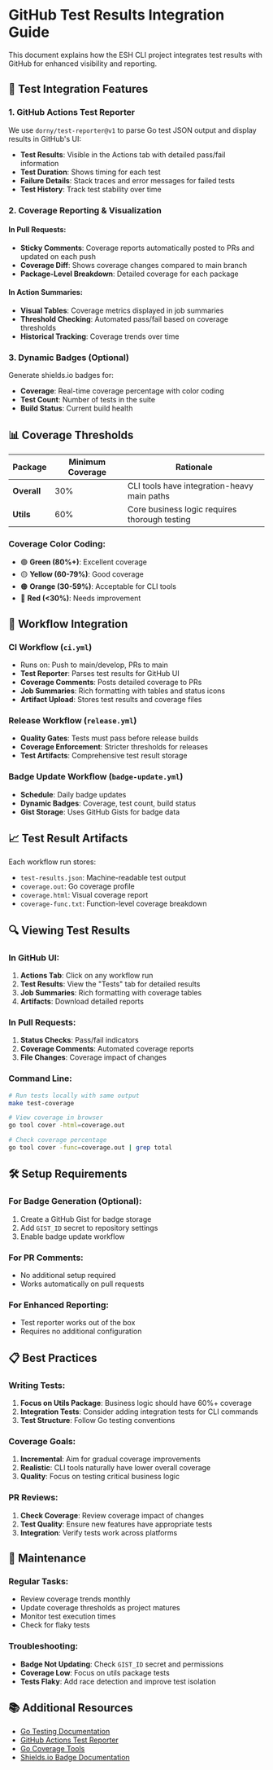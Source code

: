 # GitHub Test Results Integration Guide

This document explains how the ESH CLI project integrates test results with GitHub for enhanced visibility and reporting.

## 🔧 Test Integration Features

### 1. GitHub Actions Test Reporter
We use `dorny/test-reporter@v1` to parse Go test JSON output and display results in GitHub's UI:

- **Test Results**: Visible in the Actions tab with detailed pass/fail information
- **Test Duration**: Shows timing for each test
- **Failure Details**: Stack traces and error messages for failed tests
- **Test History**: Track test stability over time

### 2. Coverage Reporting & Visualization

#### In Pull Requests:
- **Sticky Comments**: Coverage reports automatically posted to PRs and updated on each push
- **Coverage Diff**: Shows coverage changes compared to main branch
- **Package-Level Breakdown**: Detailed coverage for each package

#### In Action Summaries:
- **Visual Tables**: Coverage metrics displayed in job summaries
- **Threshold Checking**: Automated pass/fail based on coverage thresholds
- **Historical Tracking**: Coverage trends over time

### 3. Dynamic Badges (Optional)
Generate shields.io badges for:
- **Coverage**: Real-time coverage percentage with color coding
- **Test Count**: Number of tests in the suite
- **Build Status**: Current build health

## 📊 Coverage Thresholds

| Package | Minimum Coverage | Rationale |
|---------|------------------|-----------|
| **Overall** | 30% | CLI tools have integration-heavy main paths |
| **Utils** | 60% | Core business logic requires thorough testing |

### Coverage Color Coding:
- 🟢 **Green (80%+)**: Excellent coverage
- 🟡 **Yellow (60-79%)**: Good coverage
- 🟠 **Orange (30-59%)**: Acceptable for CLI tools
- 🔴 **Red (<30%)**: Needs improvement

## 🚀 Workflow Integration

### CI Workflow (`ci.yml`)
- Runs on: Push to main/develop, PRs to main
- **Test Reporter**: Parses test results for GitHub UI
- **Coverage Comments**: Posts detailed coverage to PRs
- **Job Summaries**: Rich formatting with tables and status icons
- **Artifact Upload**: Stores test results and coverage files

### Release Workflow (`release.yml`)
- **Quality Gates**: Tests must pass before release builds
- **Coverage Enforcement**: Stricter thresholds for releases
- **Test Artifacts**: Comprehensive test result storage

### Badge Update Workflow (`badge-update.yml`)
- **Schedule**: Daily badge updates
- **Dynamic Badges**: Coverage, test count, build status
- **Gist Storage**: Uses GitHub Gists for badge data

## 📈 Test Result Artifacts

Each workflow run stores:
- `test-results.json`: Machine-readable test output
- `coverage.out`: Go coverage profile
- `coverage.html`: Visual coverage report
- `coverage-func.txt`: Function-level coverage breakdown

## 🔍 Viewing Test Results

### In GitHub UI:
1. **Actions Tab**: Click on any workflow run
2. **Test Results**: View the "Tests" tab for detailed results
3. **Job Summaries**: Rich formatting with coverage tables
4. **Artifacts**: Download detailed reports

### In Pull Requests:
1. **Status Checks**: Pass/fail indicators
2. **Coverage Comments**: Automated coverage reports
3. **File Changes**: Coverage impact of changes

### Command Line:
```bash
# Run tests locally with same output
make test-coverage

# View coverage in browser
go tool cover -html=coverage.out

# Check coverage percentage
go tool cover -func=coverage.out | grep total
```

## 🛠 Setup Requirements

### For Badge Generation (Optional):
1. Create a GitHub Gist for badge storage
2. Add `GIST_ID` secret to repository settings
3. Enable badge update workflow

### For PR Comments:
- No additional setup required
- Works automatically on pull requests

### For Enhanced Reporting:
- Test reporter works out of the box
- Requires no additional configuration

## 📋 Best Practices

### Writing Tests:
1. **Focus on Utils Package**: Business logic should have 60%+ coverage
2. **Integration Tests**: Consider adding integration tests for CLI commands
3. **Test Structure**: Follow Go testing conventions

### Coverage Goals:
1. **Incremental**: Aim for gradual coverage improvements
2. **Realistic**: CLI tools naturally have lower overall coverage
3. **Quality**: Focus on testing critical business logic

### PR Reviews:
1. **Check Coverage**: Review coverage impact of changes
2. **Test Quality**: Ensure new features have appropriate tests
3. **Integration**: Verify tests work across platforms

## 🔄 Maintenance

### Regular Tasks:
- Review coverage trends monthly
- Update coverage thresholds as project matures
- Monitor test execution times
- Check for flaky tests

### Troubleshooting:
- **Badge Not Updating**: Check `GIST_ID` secret and permissions
- **Coverage Low**: Focus on utils package tests
- **Tests Flaky**: Add race detection and improve test isolation

## 📚 Additional Resources

- [Go Testing Documentation](https://golang.org/pkg/testing/)
- [GitHub Actions Test Reporter](https://github.com/dorny/test-reporter)
- [Go Coverage Tools](https://blog.golang.org/cover)
- [Shields.io Badge Documentation](https://shields.io/)

